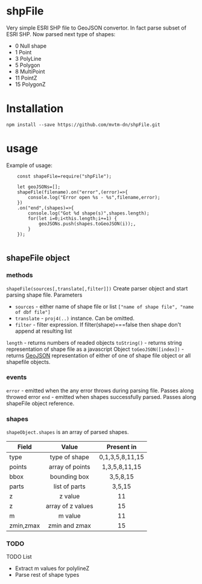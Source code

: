 # shpFile
Very simple ESRI SHP file to GeoJSON convertor. In fact parse subset of ESRI SHP. Now parsed next type of shapes:
*  0 Null shape
*  1 Point
*  3 PolyLine
*  5 Polygon
*  8 MultiPoint
* 11 PointZ
* 15 PolygonZ

# Installation

```
npm install --save https://github.com/mvtm-dn/shpFile.git
```


# usage

Example of usage:

```
    const shapeFile=require("shpFile");

    let geoJSONs=[];
    shapeFile(filename).on("error",(error)=>{
        console.log("Error open %s - %s",filename,error);
    })
    .on("end",(shapes)=>{
        console.log("Got %d shape(s)",shapes.length);
        for(let i=0;i<this.length;i+=1) {
            geoJSONs.push(shapes.toGeoJSON(i));,
        }
    });
    
```
## shapeFile object
### methods

`shapeFile(sources[,translate[,filter]])` Create parser object and start parsing shape file. Parameters
* `sources` - either name of shape file or list `["name of shape file", "name of dbf file"]`
* `translate` - `proj4(..)` instance. Can be omitted. 
* `filter` - filter expression. If filter(shape)===false then shape don't append at resulting list

`length` - returns numbers of readed objects
`toString()` - returns string representation of shape file as a javascript Object
`toGeoJSON([index])` - returns [GeoJSON](http://geojson.org/) representation of either of one of shape file object or all shapefile objects. 

### events
`error` - emitted when the any error throws during parsing file. Passes along throwed error
`end`  - emitted when shapes successfully parsed. Passes along shapeFile object reference.

### shapes
`shapeObject.shapes` is an array of parsed shapes. 

|Field | Value | Present in|
|------|:-------:|:--------:|
|type  | type of shape| 0,1,3,5,8,11,15|
|points|array of points|1,3,5,8,11,15|
|bbox  |bounding box|3,5,8,15|
|parts |list of parts|3,5,15|
|z|z value|11|
|z|array of z values|15
|m|m value|11|
|zmin,zmax|zmin and zmax|15|
### TODO
TODO List
* Extract m values for polylineZ
* Parse rest of shape types

